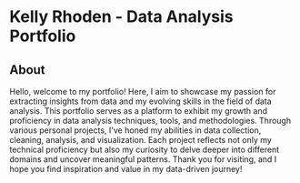 # Kelly Rhoden - Data Analysis Portfolio

## About
Hello, welcome to my portfolio! Here, I aim to showcase my passion for extracting insights from data and my evolving skills in the field of data analysis. This portfolio serves as a platform to exhibit my growth and proficiency in data analysis techniques, tools, and methodologies. Through various personal projects, I've honed my abilities in data collection, cleaning, analysis, and visualization. Each project reflects not only my technical proficiency but also my curiosity to delve deeper into different domains and uncover meaningful patterns. Thank you for visiting, and I hope you find inspiration and value in my data-driven journey!
